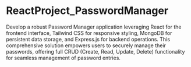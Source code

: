 # ReactProject_PasswordManager
Develop a robust Password Manager application leveraging React for the frontend interface, Tailwind CSS for responsive styling, MongoDB for persistent data storage, and Express.js for backend operations. This comprehensive solution empowers users to securely manage their passwords, offering full CRUD (Create, Read, Update, Delete) functionality for seamless management of password entries.






